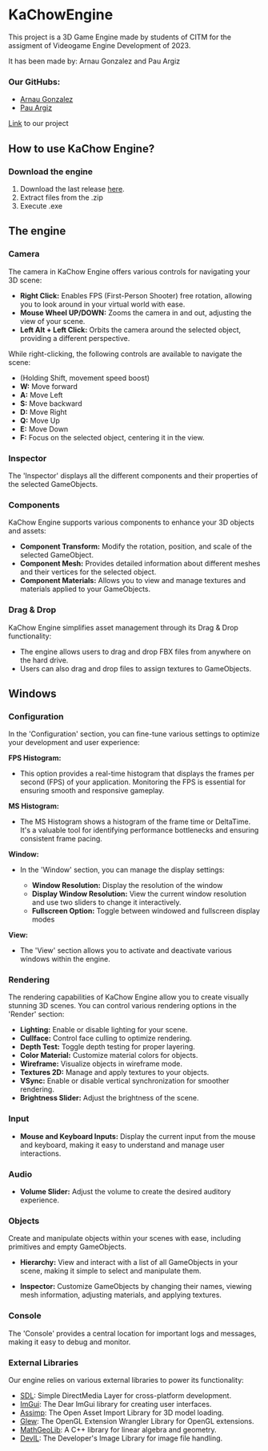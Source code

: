 # KaChowEngine

This project is a 3D Game Engine made by students of CITM for the assigment of Videogame Engine Development of 2023.

It has been made by: Arnau Gonzalez and Pau Argiz

### Our GitHubs:
* [Arnau Gonzalez](https://github.com/arinWald)
* [Pau Argiz](https://github.com/PauM4)

[Link](https://github.com/arinWald/KaChowEngine) to our project

## How to use KaChow Engine?

### Download the engine

1. Download the last release [here]([https://github.com/arinWald/KaChowEngine](https://github.com/arinWald/KaChowEngine/releases/tag/0.5)).
2. Extract files from the .zip
3. Execute .exe

## The engine

### Camera

The camera in KaChow Engine offers various controls for navigating your 3D scene:

- **Right Click:** Enables FPS (First-Person Shooter) free rotation, allowing you to look around in your virtual world with ease.
- **Mouse Wheel UP/DOWN:** Zooms the camera in and out, adjusting the view of your scene.
- **Left Alt + Left Click:** Orbits the camera around the selected object, providing a different perspective.

While right-clicking, the following controls are available to navigate the scene:

- (Holding Shift, movement speed boost)
- **W:** Move forward
- **A:** Move Left
- **S:** Move backward
- **D:** Move Right
- **Q:** Move Up
- **E:** Move Down
- **F:** Focus on the selected object, centering it in the view.

### Inspector

The 'Inspector' displays all the different components and their properties of the selected GameObjects.

### Components

KaChow Engine supports various components to enhance your 3D objects and assets:

- **Component Transform:** Modify the rotation, position, and scale of the selected GameObject.
- **Component Mesh:** Provides detailed information about different meshes and their vertices for the selected object.
- **Component Materials:** Allows you to view and manage textures and materials applied to your GameObjects.

### Drag & Drop

KaChow Engine simplifies asset management through its Drag & Drop functionality:

- The engine allows users to drag and drop FBX files from anywhere on the hard drive.
- Users can also drag and drop files to assign textures to GameObjects.

## Windows

### Configuration

In the 'Configuration' section, you can fine-tune various settings to optimize your development and user experience:

**FPS Histogram:**
- This option provides a real-time histogram that displays the frames per second (FPS) of your application. Monitoring the FPS is essential for ensuring smooth and responsive gameplay.

**MS Histogram:**
- The MS Histogram shows a histogram of the frame time or DeltaTime. It's a valuable tool for identifying performance bottlenecks and ensuring consistent frame pacing.

**Window:**
- In the 'Window' section, you can manage the display settings:

  - **Window Resolution:** Display the resolution of the window
  - **Display Window Resolution:** View the current window resolution and use two sliders to change it interactively.
  - **Fullscreen Option:** Toggle between windowed and fullscreen display modes

**View:**
- The 'View' section allows you to activate and deactivate various windows within the engine.

### Rendering

The rendering capabilities of KaChow Engine allow you to create visually stunning 3D scenes. You can control various rendering options in the 'Render' section:

- **Lighting:** Enable or disable lighting for your scene.
- **Cullface:** Control face culling to optimize rendering.
- **Depth Test:** Toggle depth testing for proper layering.
- **Color Material:** Customize material colors for objects.
- **Wireframe:** Visualize objects in wireframe mode.
- **Textures 2D:** Manage and apply textures to your objects.
- **VSync:** Enable or disable vertical synchronization for smoother rendering.
- **Brightness Slider:** Adjust the brightness of the scene.

### Input

- **Mouse and Keyboard Inputs:** Display the current input from the mouse and keyboard, making it easy to understand and manage user interactions.

### Audio

- **Volume Slider:** Adjust the volume to create the desired auditory experience.

### Objects

Create and manipulate objects within your scenes with ease, including primitives and empty GameObjects.

- **Hierarchy:** View and interact with a list of all GameObjects in your scene, making it simple to select and manipulate them.

- **Inspector:** Customize GameObjects by changing their names, viewing mesh information, adjusting materials, and applying textures.

### Console

The 'Console' provides a central location for important logs and messages, making it easy to debug and monitor.

### External Libraries

Our engine relies on various external libraries to power its functionality:

- [SDL](https://www.libsdl.org/): Simple DirectMedia Layer for cross-platform development.
- [ImGui](https://github.com/ocornut/imgui): The Dear ImGui library for creating user interfaces.
- [Assimp](https://www.assimp.org/): The Open Asset Import Library for 3D model loading.
- [Glew](http://glew.sourceforge.net/): The OpenGL Extension Wrangler Library for OpenGL extensions.
- [MathGeoLib](https://github.com/juj/MathGeoLib): A C++ library for linear algebra and geometry.
- [DevIL](http://openil.sourceforge.net/): The Developer's Image Library for image file handling.

